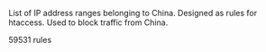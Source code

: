 List of IP address ranges belonging to China. Designed as rules for htaccess. Used to block traffic from China.

59531 rules
